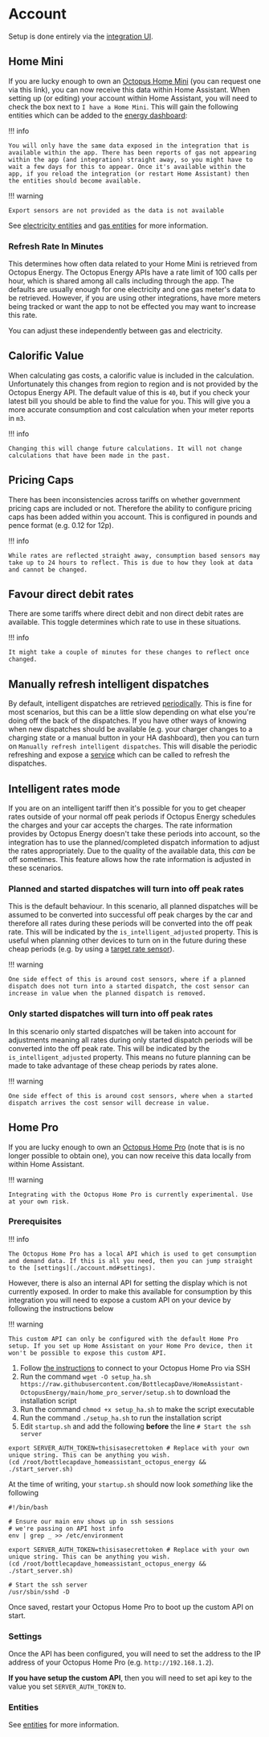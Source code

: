 # Account

Setup is done entirely via the [integration UI](https://my.home-assistant.io/redirect/config_flow_start/?domain=octopus_energy).

## Home Mini

If you are lucky enough to own an [Octopus Home Mini](https://octopus.energy/blog/octopus-home-mini/) (you can request one via this link), you can now receive this data within Home Assistant. When setting up (or editing) your account within Home Assistant, you will need to check the box next to `I have a Home Mini`. This will gain the following entities which can be added to the [energy dashboard](https://www.home-assistant.io/blog/2021/08/04/home-energy-management/):

!!! info

    You will only have the same data exposed in the integration that is available within the app. There has been reports of gas not appearing within the app (and integration) straight away, so you might have to wait a few days for this to appear. Once it's available within the app, if you reload the integration (or restart Home Assistant) then the entities should become available.

!!! warning

    Export sensors are not provided as the data is not available

See [electricity entities](../entities/electricity.md#home-minipro-entities) and [gas entities](../entities/gas.md#home-minipro-entities) for more information.

### Refresh Rate In Minutes

This determines how often data related to your Home Mini is retrieved from Octopus Energy. The Octopus Energy APIs have a rate limit of 100 calls per hour, which is shared among all calls including through the app. The defaults are usually enough for one electricity and one gas meter's data to be retrieved. However, if you are using other integrations, have more meters being tracked or want the app to not be effected you may want to increase this rate.

You can adjust these independently between gas and electricity.

## Calorific Value

When calculating gas costs, a calorific value is included in the calculation. Unfortunately this changes from region to region and is not provided by the Octopus Energy API. The default value of this is `40`, but if you check your latest bill you should be able to find the value for you. This will give you a more accurate consumption and cost calculation when your meter reports in `m3`.

!!! info

    Changing this will change future calculations. It will not change calculations that have been made in the past.

## Pricing Caps

There has been inconsistencies across tariffs on whether government pricing caps are included or not. Therefore the ability to configure pricing caps has been added within you account. This is configured in pounds and pence format (e.g. 0.12 for 12p).

!!! info

    While rates are reflected straight away, consumption based sensors may take up to 24 hours to reflect. This is due to how they look at data and cannot be changed.

## Favour direct debit rates

There are some tariffs where direct debit and non direct debit rates are available. This toggle determines which rate to use in these situations.


!!! info

    It might take a couple of minutes for these changes to reflect once changed.

## Manually refresh intelligent dispatches

By default, intelligent dispatches are retrieved [periodically](../faq.md#how-often-is-data-refreshed). This is fine for most scenarios, but this can be a little slow depending on what else you're doing off the back of the dispatches. If you have other ways of knowing when new dispatches should be available (e.g. your charger changes to a charging state or a manual button in your HA dashboard), then you can turn on `Manually refresh intelligent dispatches`. This will disable the periodic refreshing and expose a [service](../services.md#octopus_energyrefresh_intelligent_dispatches) which can be called to refresh the dispatches.

## Intelligent rates mode

If you are on an intelligent tariff then it's possible for you to get cheaper rates outside of your normal off peak periods if Octopus Energy schedules the charges and your car accepts the charges. The rate information provides by Octopus Energy doesn't take these periods into account, so the integration has to use the planned/completed dispatch information to adjust the rates appropriately. Due to the quality of the available data, this _can_ be off sometimes. This feature allows how the rate information is adjusted in these scenarios.

### Planned and started dispatches will turn into off peak rates

This is the default behaviour. In this scenario, all planned dispatches will be assumed to be converted into successful off peak charges by the car and therefore all rates during these periods will be converted into the off peak rate. This will be indicated by the `is_intelligent_adjusted` property. This is useful when planning other devices to turn on in the future during these cheap periods (e.g. by using a [target rate sensor](./target_rate.md)). 

!!! warning

    One side effect of this is around cost sensors, where if a planned dispatch does not turn into a started dispatch, the cost sensor can increase in value when the planned dispatch is removed.

### Only started dispatches will turn into off peak rates

In this scenario only started dispatches will be taken into account for adjustments meaning all rates during only started dispatch periods will be converted into the off peak rate. This will be indicated by the `is_intelligent_adjusted` property. This means no future planning can be made to take advantage of these cheap periods by rates alone.

!!! warning

    One side effect of this is around cost sensors, where when a started dispatch arrives the cost sensor will decrease in value.

## Home Pro

If you are lucky enough to own an [Octopus Home Pro](https://forum.octopus.energy/t/for-the-pro-user/8453/2352/) (note that is is no longer possible to obtain one), you can now receive this data locally from within Home Assistant.

!!! warning

    Integrating with the Octopus Home Pro is currently experimental. Use at your own risk.

### Prerequisites

!!! info

    The Octopus Home Pro has a local API which is used to get consumption and demand data. If this is all you need, then you can jump straight to the [settings](./account.md#settings).

However, there is also an internal API for setting the display which is not currently exposed. In order to make this available for consumption by this integration you will need to expose a custom API on your device by following the instructions below

!!! warning

    This custom API can only be configured with the default Home Pro setup. If you set up Home Assistant on your Home Pro device, then it won't be possible to expose this custom API.

1. Follow [the instructions](https://github.com/OctopusSmartEnergy/Home-Pro-SDK-Public/blob/main/Home.md#sdk) to connect to your Octopus Home Pro via SSH
2. Run the command `wget -O setup_ha.sh https://raw.githubusercontent.com/BottlecapDave/HomeAssistant-OctopusEnergy/main/home_pro_server/setup.sh` to download the installation script
3. Run the command `chmod +x setup_ha.sh` to make the script executable
4. Run the command `./setup_ha.sh` to run the installation script
5. Edit `startup.sh` and add the following **before** the line `# Start the ssh server`

```
export SERVER_AUTH_TOKEN=thisisasecrettoken # Replace with your own unique string. This can be anything you wish. 
(cd /root/bottlecapdave_homeassistant_octopus_energy && ./start_server.sh)
```

At the time of writing, your `startup.sh` should now look _something_ like the following

```
#!/bin/bash

# Ensure our main env shows up in ssh sessions
# we're passing on API host info
env | grep _ >> /etc/environment

export SERVER_AUTH_TOKEN=thisisasecrettoken # Replace with your own unique string. This can be anything you wish.
(cd /root/bottlecapdave_homeassistant_octopus_energy && ./start_server.sh)

# Start the ssh server
/usr/sbin/sshd -D
```

Once saved, restart your Octopus Home Pro to boot up the custom API on start.

### Settings

Once the API has been configured, you will need to set the address to the IP address of your Octopus Home Pro (e.g. `http://192.168.1.2`).

**If you have setup the custom API**, then you will need to set api key to the value you set `SERVER_AUTH_TOKEN` to.

### Entities

See [entities](../entities/home_pro.md) for more information.
